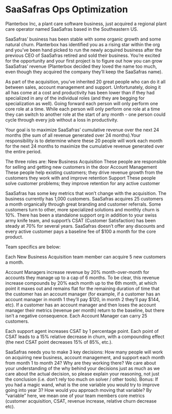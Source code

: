 # SaaSafras Ops Optimization

Planterbox Inc, a plant care software business, just acquired a regional plant care operator named SaaSafras based in the Southeastern US. 

SaaSafras’ business has been stable with some organic growth and some natural churn. Planterbox has identified you as a rising star within the org and you’ve been hand picked to run the newly acquired business after the previous CEO of SaaSafras retired and sold their business. You’re excited for the opportunity and your first project is to figure out how you can grow SaaSafras’ revenue (Planterbox decided they loved the name too much, even though they acquired the company they’ll keep the SaaSafras name). 

As part of the acquisition, you’ve inherited 20 great people who can do it all between sales, account management and support. Unfortunately, doing it all has come at a cost and productivity has been lower than if they had specialized in any of the individual roles (and they are begging for specialization as well). Going forward each person will only perform one core role at a time. While each person will only perform one role at a time they can switch to another role at the start of any month - one person could cycle through every job without a loss in productivity.

Your goal is to maximize SaaSafras’ cumulative revenue over the next 24 months (the sum of all revenue generated over 24 months).Your responsibility is to determine where these 20 people will work each month for the next 24 months to maximize the cumulative revenue generated over the entire period.

The three roles are:
New Business Acquisition
These people are responsible for selling and getting new customers in the door
Account Management
These people help existing customers; they drive revenue growth from the customers they work with and improve retention
Support
These people solve customer problems; they improve retention for any active customer

SaaSafras has some key metrics that won’t change with the acquisition. The business currently has 1,000 customers. SaaSafras acquires 25 customers a month organically through great branding and customer referrals. Some customers turn to other, more specialized solutions and monthly churn is 10%. There has been a standalone support org in addition to your swiss army knife team, and support’s CSAT (Customer Satisfaction) has been steady at 70% for several years. SaaSafras doesn’t offer any discounts and every active customer pays a baseline fee of $100 a month for the core product. 

Team specifics are below:

Each New Business Acquisition team member can acquire 5 new customers a month.

Account Managers increase revenue by 20% month-over-month for accounts they manage up to a cap of 6 months. To be clear, this revenue increase compounds by 20% each month up to the 6th month, at which point it maxes out and remains flat for the remaining duration of time that the customer has an account manager (for example, if a customer has an account manager in month 1 they’ll pay $120, in month 2 they’ll pay $144, etc). If a customer has an account manager and then loses the account manager their metrics (revenue per month) return to the baseline, but there isn’t a negative consequence. Each Account Manager can carry 25 customers.

Each support agent increases CSAT by 1 percentage point. Each point of CSAT leads to a 15% relative decrease in churn, with a compounding effect (the next CSAT point decreases 15% of 85%, etc.).

SaaSafras needs you to make 3 key decisions:
How many people will work on acquiring new business, account management, and support each month from month 1 to month 24? 
Why are they working there? 
We care about your understanding of the why behind your decisions just as much as we care about the actual decision, so please explain your reasoning, not just the conclusion (i.e. don’t rely too much on solver / other tools).
Bonus: If you had a magic wand, what is the one variable you would try to improve going into year 3? How would you approach moving that variable?
By “variable” here, we mean one of your team members core metrics (customer acquisition, CSAT, revenue increase, relative churn decrease etc).

